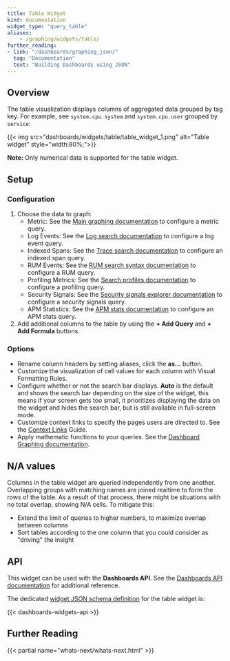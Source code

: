 ```yaml
---
title: Table Widget
kind: documentation
widget_type: "query_table"
aliases:
    - /graphing/widgets/table/
further_reading:
- link: "/dashboards/graphing_json/"
  tag: "Documentation"
  text: "Building Dashboards using JSON"
---
```


## Overview

The table visualization displays columns of aggregated data grouped by tag key. For example, see `system.cpu.system` and `system.cpu.user` grouped by `service`:

{{< img src="dashboards/widgets/table/table_widget_1.png" alt="Table widget" style="width:80%;">}}

**Note:** Only numerical data is supported for the table widget.

## Setup

### Configuration

1. Choose the data to graph:
    * Metric: See the [Main graphing documentation][1] to configure a metric query.
    * Log Events: See the [Log search documentation][2] to configure a log event query.
    * Indexed Spans: See the [Trace search documentation][3] to configure an indexed span query.
    * RUM Events: See the [RUM search syntax documentation][4] to configure a RUM query.
    * Profiling Metrics: See the [Search profiles documentation][5] to configure a profiling query.
    * Security Signals: See the [Security signals explorer documentation][6] to configure a security signals query.
    * APM Statistics: See the [APM stats documentation][7] to configure an APM stats query.
2. Add additional columns to the table by using the **+ Add Query** and **+ Add Formula** buttons.

### Options
* Rename column headers by setting aliases, click the **as...** button.
* Customize the visualization of cell values for each column with Visual Formatting Rules.
* Configure whether or not the search bar displays. **Auto** is the default and shows the search bar depending on the size of the widget, this means if your screen gets too small, it prioritizes displaying the data on the widget and hides the search bar, but is still available in full-screen mode.
* Customize context links to specify the pages users are directed to. See the [Context Links][10] Guide.
* Apply mathematic functions to your queries. See the [Dashboard Graphing documentation][11].

## N/A values

Columns in the table widget are queried independently from one another. Overlapping groups with matching names are joined realtime to form the rows of the table. As a result of that process, there might be situations with no total overlap, showing N/A cells. To mitigate this:
  * Extend the limit of queries to higher numbers, to maximize overlap between columns
  * Sort tables according to the one column that you could consider as "driving" the insight

## API

This widget can be used with the **Dashboards API**. See the [Dashboards API documentation][8] for additional reference.

The dedicated [widget JSON schema definition][9] for the table widget is:

{{< dashboards-widgets-api >}}

## Further Reading

{{< partial name="whats-next/whats-next.html" >}}

[1]: /dashboards/querying/#configuring-a-graph
[2]: /logs/search_syntax/
[3]: /tracing/trace_explorer/query_syntax/
[4]: /real_user_monitoring/explorer/search_syntax
[5]: /profiler/search_profiles
[6]: /security_monitoring/explorer/
[7]: /dashboards/querying/#configuring-an-apm-stats-graph
[8]: /api/v1/dashboards/
[9]: /dashboards/graphing_json/widget_json/
[10]: /dashboards/guide/context-links/
[11]: /dashboards/querying/#advanced-graphing
